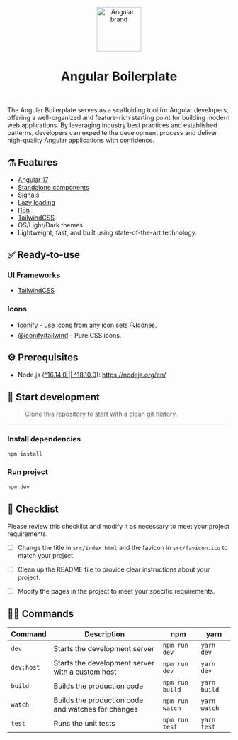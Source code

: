 <p align="center">
  <img src="https://api.iconify.design/logos:angular-icon.svg" alt="Angular brand" width="100" height="100"/>
</p>

<h1 align="center">Angular Boilerplate</h1>

<br>

The Angular Boilerplate serves as a scaffolding tool for Angular developers, offering a well-organized and feature-rich starting point for building modern web applications. By leveraging industry best practices and established patterns, developers can expedite the development process and deliver high-quality Angular applications with confidence.

## ⚗️ Features

- [Angular 17](https://angular.io/docs)
- [Standalone components](https://angular.io/guide/standalone-components)
- [Signals](https://angular.io/guide/signals)
- [Lazy loading](https://angular.io/guide/lazy-loading-ngmodules)
- [I18n](https://ngneat.github.io/transloco/)
- [TailwindCSS](https://tailwindcss.com/)
- OS/Light/Dark themes
- Lightweight, fast, and built using state-of-the-art technology.

## ✅ Ready-to-use

### UI Frameworks

- [TailwindCSS](https://tailwindcss.com/)

### Icons

- [Iconify](https://iconify.design) - use icons from any icon sets [🔍Icônes](https://icones.netlify.app/).
- [@iconify/tailwind](https://docs.iconify.design/usage/css/tailwind/) - Pure CSS icons.

## ⚙ Prerequisites

- Node.js ([^16.14.0 || ^18.10.0](https://angular.io/guide/versions)): <https://nodejs.org/en/>

## 🏹 Start development

> Clone this repository to start with a clean git history.

---
### Install dependencies

```sh
npm install 
```

### Run project

```sh
npm dev
```

## 📝 Checklist

Please review this checklist and modify it as necessary to meet your project requirements.

- [ ] Change the title in `src/index.html` and the favicon in `src/favicon.ico` to match your project.
- [ ] Clean up the README file to provide clear instructions about your project.
- [ ] Modify the pages in the project to meet your specific requirements.


## 🧙‍♂️ Commands

| Command         | Description                                              | npm                     | yarn                 |
| --------------- | -------------------------------------------------------- | ----------------------- | -------------------- |
| `dev`           | Starts the development server                            | `npm run dev`           | `yarn dev`           |
| `dev:host`      | Starts the development server with a custom host         | `npm run dev`           | `yarn dev`           |
| `build`         | Builds the production code                               | `npm run build`         | `yarn build`         |
| `watch`         | Builds the production code and watches for changes       | `npm run watch`         | `yarn watch`         |
| `test`          | Runs the unit tests                                      | `npm run test`          | `yarn test`          |